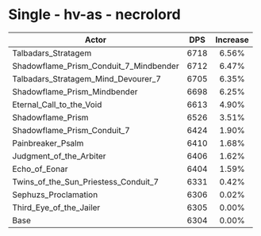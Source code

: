 # Single - hv-as - necrolord
| Actor | DPS | Increase |
|---|:---:|:---:|
|Talbadars_Stratagem|6718|6.56%|
|Shadowflame_Prism_Conduit_7_Mindbender|6712|6.47%|
|Talbadars_Stratagem_Mind_Devourer_7|6705|6.35%|
|Shadowflame_Prism_Mindbender|6698|6.25%|
|Eternal_Call_to_the_Void|6613|4.90%|
|Shadowflame_Prism|6526|3.51%|
|Shadowflame_Prism_Conduit_7|6424|1.90%|
|Painbreaker_Psalm|6410|1.68%|
|Judgment_of_the_Arbiter|6406|1.62%|
|Echo_of_Eonar|6404|1.59%|
|Twins_of_the_Sun_Priestess_Conduit_7|6331|0.42%|
|Sephuzs_Proclamation|6306|0.02%|
|Third_Eye_of_the_Jailer|6305|0.00%|
|Base|6304|0.00%|
